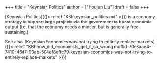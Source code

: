 +++
title = "Keynsian Politics"
author = ["Houjun Liu"]
draft = false
+++

[Keynsian Politics]({{< relref "KBhkeynsian_politics.md" >}}) is a economy strategy to support large projects via the government to boost economic output (i.e. that the economy needs a minder, but is generally free-sustaining.)

See also: [Keynsian Economics was not trying to entirely replace markets]({{< relref "KBhhow_did_economists_get_it_so_wrong.md#id-70e8aae4-7410-46d7-93ab-504ef8effc79-keynsian-economics-was-not-trying-to-entirely-replace-markets" >}})